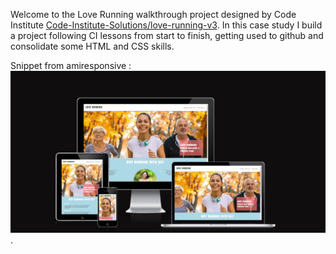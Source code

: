 

Welcome to the Love Running walkthrough project designed by Code Institute 
[Code-Institute-Solutions/love-running-v3](https://github.com/Code-Institute-Solutions/love-running-v3).
In this case study I build a project following CI lessons from start to finish, getting  used to github 
and consolidate some HTML and CSS skills.

Snippet from amiresponsive :
<img src="./assets/images/lr_amir.jpg">.

